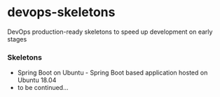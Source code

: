 # devops-skeletons
DevOps production-ready skeletons to speed up development on early stages

### Skeletons
* Spring Boot on Ubuntu - Spring Boot based application hosted on Ubuntu 18.04
* to be continued...
